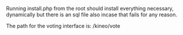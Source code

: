 Running install.php from the root should install everything necessary, dynamically but there is an sql file also incase that fails for any reason.

The path for the voting interface is:
/kineo/vote